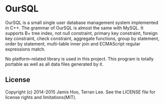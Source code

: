 OurSQL
========

OurSQL is a small single user database management system implemented in C++.
The grammar of OurSQL is almost the same with MySQL.
It supports B+ tree index, not null constraint, primary key constraint,
foreign key constraint, check constraint, aggregate functions, 
group by statement, order by statement, multi-table inner join and 
ECMAScript regular expressions match.

No platform-related library is used in this project. 
This program is totally portable
as well as all data files generated by it.

## License
Copyright (c) 2014-2015 Jamis Hoo, Terran Lee. See the LICENSE file for license
rights and limitations(MIT).
